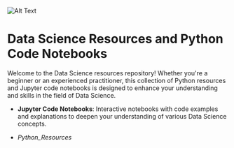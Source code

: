
![Alt Text](https://images.app.goo.gl/j2ou18UTHhRoyzWYA)

# Data Science Resources and Python Code Notebooks

Welcome to the Data Science resources repository! Whether you're a beginner or an experienced practitioner, this collection of Python resources and Jupyter code notebooks is designed to enhance your understanding and skills in the field of Data Science.

- **Jupyter Code Notebooks**: Interactive notebooks with code examples and explanations to deepen your understanding of various Data Science concepts.

* *Python_Resources*

